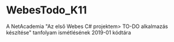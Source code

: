 # WebesTodo_K11
A NetAcademia "Az első Webes C# projektem> TO-DO alkalmazás készítése" tanfolyam ismétlésének 2019-01 kódtára
